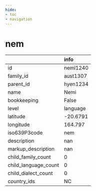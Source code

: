 ```yaml
---
hide:
- toc
- navigation
---
```

# nem
|                      | info     |
|:---------------------|:---------|
| id                   | nemi1240 |
| family_id            | aust1307 |
| parent_id            | hyen1234 |
| name                 | Nemi     |
| bookkeeping          | False    |
| level                | language |
| latitude             | -20.6791 |
| longitude            | 164.797  |
| iso639P3code         | nem      |
| description          | nan      |
| markup_description   | nan      |
| child_family_count   | 0        |
| child_language_count | 0        |
| child_dialect_count  | 0        |
| country_ids          | NC       |